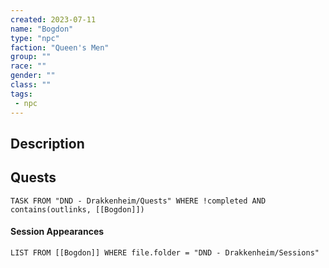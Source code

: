 ```yaml
---
created: 2023-07-11
name: "Bogdon"
type: "npc"
faction: "Queen's Men"
group: ""
race: ""
gender: ""
class: ""
tags:
 - npc
---
```

## Description


## Quests
```dataview
TASK FROM "DND - Drakkenheim/Quests" WHERE !completed AND contains(outlinks, [[Bogdon]]) 
```

#### Session Appearances
```dataview
LIST FROM [[Bogdon]] WHERE file.folder = "DND - Drakkenheim/Sessions"
```



